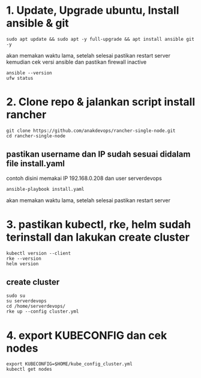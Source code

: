
# 1. Update, Upgrade ubuntu, Install ansible & git

```
sudo apt update && sudo apt -y full-upgrade && apt install ansible git -y
```

akan memakan waktu lama, setelah selesai pastikan restart server kemudian cek versi ansible dan pastikan firewall inactive


```
ansible --version
ufw status
```

# 2. Clone repo & jalankan script install rancher

```
git clone https://github.com/anakdevops/rancher-single-node.git
cd rancher-single-node
```
## pastikan username dan IP sudah sesuai didalam file install.yaml
contoh disini memakai IP 192.168.0.208 dan user serverdevops

```
ansible-playbook install.yaml
```
akan memakan waktu lama, setelah selesai pastikan restart server


# 3. pastikan kubectl, rke, helm sudah terinstall dan lakukan create cluster

```
kubectl version --client
rke --version
helm version
```
## create cluster

```
sudo su
su serverdevops
cd /home/serverdevops/
rke up --config cluster.yml
```

# 4. export KUBECONFIG dan cek nodes

```
export KUBECONFIG=$HOME/kube_config_cluster.yml
kubectl get nodes
```
